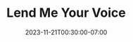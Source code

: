 ---
date: 2023-11-21T00:30:00-07:00
title: "Lend Me Your Voice"
ogtitle: "Lend Me Your Voice"
description: |
    Big tech’s power over language, means power over people. Bridget Todd talks to language community leaders paving the way for voice AI in their own languages and dialects.
ogdescription: "Big tech’s power over language, means power over people. Bridget Todd talks to language community leaders paving the way for voice AI in their own languages and dialects."
number: 48
season: 7
seasonepisode: 4
url: /season7/episode4/
embed: "6126ad98-525e-4f0c-a498-bfeb47a556e6"
mp3: "https://cdn.simplecast.com/audio/9b52b824-909f-4be5-aaf0-10f9e93c7818/episodes/6126ad98-525e-4f0c-a498-bfeb47a556e6/audio/0389023a-0392-4a2d-9918-61230a2218fb/default_tc.mp3?nocache"
categories: "episodes"
host: "Bridget Todd"
shownotes: |

    Big tech’s power over language, means power over people. Bridget Todd talks to AI community leaders paving the way for open voice tech in their own languages and dialects.

    In this episode: AI builders and researchers in the US, Kenya and New Zealand who say the languages computers learn to recognize today will be the ones that survive tomorrow — as long as communities and local startups can defend their data rights from big AI companies..

    [Halcyon Lawrence](https://www.towson.edu/cla/departments/english/facultystaff/hlawrence.html) was a researcher of information design at Towson University in Maryland (via Trinidad and Tobago) who did everything Alexa told her to for a year.*

    [Keoni Mahelona](https://www.linkedin.com/in/kmahelona/?originalSubdomain=nz) is a leader of Indigenous data rights and chief technology officer of Te Hiku Media, a Māori community media network with 21 local radio stations in New Zealand.

    [Kathleen Siminyu](https://www.linkedin.com/in/kathleen-siminyu-7356b810/?originalSubdomain=ke) is an AI grassroots community leader in Kenya and a machine learning fellow with Mozilla’s Common Voice working on Kiswahili voice projects.

    IRL: Online Life is Real Life is an original podcast from Mozilla, the non-profit behind Firefox. In Season 7, host Bridget Todd talks to AI builders that put people ahead of profit.

    *Sadly, following the recording of this episode, Dr. Halcyon Lawrence passed away. We are glad to have met her and pay tribute to her legacy as a researcher and educator. Thank you, Halcyon.

transcript: |
    **Bridget Todd:**  Hey Siri, play IRL Podcast.

    **Siri:**  Here’s the podcast, IRL: Online Life is Real Life.

    **Bridget Todd:**  Lots of us use virtual assistants. They're part of our everyday lives. We use them to check the weather or the time. Or if you're me, you might be like, “Hey, Siri, play Beyoncé.” But speech recognition systems don't work equally well for everyone. They don’t even exist for many languages. Big Tech has stepped up to offer more diversity in their language models for speech and more, but it comes with a new set of problems.

    **Keoni Mahelona:**  How do I feel about Big Tech sort of paying attention to our marginalized or Indigenous languages? I guess the first thing I wonder is, why. Why do they care now? Do they genuinely care to ensure inclusivity online or did they finally realize that being more inclusive is better for them, and their bottom lines?

    **Bridget Todd:**  That’s Keoni Mahelona in New Zealand. We’ll hear more from him in a bit. In this episode, we meet technology builders who are reclaiming speech recognition with and for their own language communities.

    This is IRL, an original podcast from Mozilla, the non-profit behind Firefox. I’m Bridget Todd. This season we meet people who are building artificial intelligence that puts people over profit. First, let’s make a stop in the US. We’re in Maryland, not far from where I live.

    **Halcyon Lawrence:**  I spent a year with Alexa and I allowed the device to do whatever the device heard me say.

    **Bridget Todd:**  This is Halcyon Lawrence. She’s an associate professor of technical communication and information design at Towson University. Three years ago, she conducted an experiment with Amazon’s home assistant, Alexa, which is pretty popular in the US.

    **Halcyon Lawrence:**  So for example, I would ask, can you set a 5:30 alarm and the device would hear 5:50. And so I would just wake up at 5:50. I wanted to push and see, what is the level of inconvenience, right, that this device would allow me to do.

    **Bridget Todd:**  Halcyon grew up in Trinidad and Tobago. While Caribbean accents can still throw off voice tech by US companies, the tech has improved so much that it altered the focus of Halcyon’s research.

    **Bridget Todd:**  So why is it important for technology to be able to understand us?

    **Halcyon Lawrence:**  Well, I think, this is where it sort of speaks to the convenience and the question that arises is, convenient for whom? You know, the kinds of interactions that I have with most speech devices, like personal assistants, if they don't understand me, it's often very comical and maybe a minor inconvenience. And so that’s sort of part of the thesis. But let's scale up, because these speech recognition devices are being deployed in a number of other spaces. So in the US, for example, they’re increasingly being used to automatically transcribe court recordings. They're being used as aggression detectors in prisons, as well as schools. And so, you can well imagine these are spaces where being misheard or misunderstood can have deadly consequences.

    **Bridget Todd:**  Language, and how people speak, can be a really important marker of power and class. Halcyon says forcing people to speak a certain language, or a standardized version of a language, is one way colonial powers dominated people in her region and worldwide. She sees parallels in how digital technology pushes people to speak in certain ways just to be understood.

    **Halcyon Lawrence:**  One of the things that concerns me is the expectation that you speak with a standard accent, whether it be standard English or standard French, or any sort of standard language, suggests that anybody who does not speak with that standard accent, is misheard or misunderstood. And these are our vulnerable populations who turn up in spaces like prisons and courts of law where they need to be heard and understood accurately. So you know, it’s as important as asking the question why we need to be heard or understood in person, is no less important in the digital space.

    **Bridget Todd:**  So Halcyon, are there ways that you think that technology can be designed differently so that folks who maybe don’t speak North American or British English can be understood?

    **Halcyon Lawrence:**  So your question hits upon past me and current me. Past me when I started doing this research, the easy answer would've been yes, we need more representation in these devices. Right? If I can hear and be heard with a Trinidadian accent, surely that would solve the problem.

    **Bridget Todd:**  But recently, on a trip home, she was reminded how language is also used as resistance. For instance, by speaking in ways that cannot be understood by oppressors.

    **Halcyon Lawrence:**  I started visiting with friends, and I had forgotten how we have also used language to subvert colonial authority, that other kinds of dialects have emerged, that Patois has emerged as a way of subverting. And so the question then arises, what does it mean to give organizations access to that kind of voice data? What kind of power are we handing over if I am advocating for greater representation of languages and dialects and accents? And so I am in a bit of a conundrum right now thinking about the kind of research that I do, but more importantly, thinking about what I advocate for.

    **Bridget Todd:**  Let’s head to New Zealand. That’s the sound of the local radio station for the Indigenous Māori community in Kaitaia.

    **Keoni Mahelona:**  Te Hiku Radio is the community voice. Every day we speak to people within the community to tell us about everything, whether it's to talk to us about the climate, the weather, or to talk to us about what sorts of foods are in season, in terms of hunting and gathering, or fishing, and what's going on in politics or our health system, or you know, data sovereignty and artificial intelligence.

    **Bridget Todd:**  That’s Keoni Mahelona. He’s the chief technology officer of Te Hiku Media. That’s a Māori community media network with 21 local radio stations. It’s been around since the 1990s. Since 2014, Keoni, who is Hawaiian, and his partner Peter-Lucas Jones, who is Māori, have used the internet – and more recently AI – in their efforts to reverse the decline of the Māori Language, te reo Māori. Under colonial rule, speaking the language was forbidden. Now, it’s an official language of New Zealand.

    **Keoni Mahelona:**  Speech recognition is just a tool. These AI models are just a tool that enable us to do what we need to do. You know, the mission of our organization is about language revitalization and language promotion and cultural restoration, and promoting te reo Māori and the culture of Māori. So how we do that at our organization is we, we tell stories. We tell stories on the radio, we tell stories through video. We tell stories through live broadcasting. [Sound of broadcast] But we've been telling stories for more than 35 years. And a lot of those stories are captured on cassette tapes or VHS tapes. So we're in this process of digitizing those tapes and now we want to make the content within them available.

    **Bridget Todd:**  A few years ago, Te Hiku Media was working on a project to transcribe historic broadcasts with elders who could explain the nuances in language and context. Keoni realized automatic speech recognition — or ASR for short — could help.

    **Keoni Mahelona:**  So as we were working on this project, we were like, ‘Wow, this is really hard. If an interview is an hour, it takes at least three hours to transcribe it’, right? So we thought, ‘Oh, why don't we just train a machine to automatically transcribe this for us’ because, ‘Hey, you know, Siri existed at the time. ASR was a thing.’ So surely we could do it in te reo Māori. From a developer perspective, like we knew the technology existed, we knew there were open source projects out there we could use. But what we also knew is that this was actually a data problem, and that that would be the most important part of this project – was not just sort of getting the data, but we knew we had to gather this data in a way in which we could safeguard it and protect it, and ensure that it would only be used for the betterment of Māori and Māori things.

    **Bridget Todd:**  The data is actually voice recordings of short sentences paired with text. This is what a speech recognition engine — in this case, Mozilla’s Deep Speech — uses to decode what sounds go with which letters. For its dataset, Te Hiku Media reached out to community groups, like traditional dance troupes and canoe-racing teams, and soon gathered over 300 hours of speech.

    **Keoni Mahelona:**  We mobilized the community to read thousands of utterances to help us collect a corpus that would enable us to train an ASR. In doing that, we learned a lot. And one of the things we learned about the community who were pretty much giving their time to support this project, was that they wanted real-time feedback on their readings.

    **Bridget Todd:**  Keoni says they realized they could support language learning by giving people immediate feedback on how they pronounce words at the same time that they’re donating voice data.

    **Keoni Mahelona:**  We pretty much hacked Deep Speech and built a real-time pronunciation engine. It's an app that we have called Rongo. It's in the Apple and Google stores. Anyone can download it anywhere in the world.

    [Rongo sounds]

    **Bridget Todd:**  Keoni says their speech project will make decades of audio recordings more accessible online.

    **Keoni Mahelona:**  One of the things we're looking at is whether there's any climate data embedded in our archives and how that can help us to better mitigate some of the effects of climate change. And you need ASR to actually do that, right? To go through all these archives and then transcribe it, and then find the data embedded in that. And unless we can document our knowledge, it won't be available for our people in the future. I think that's really the value in what we do with our community, right? We don't do it for our community. We do this with our community.

    **Bridget Todd:**  Many Big Tech companies have been including Indigenous languages in their online services. And on the surface this seems like a good thing. But Keoni’s not so sure.

    **Keoni Mahelona:**  These companies don't really know much about our languages or our cultures, and by simply trying to include us, they could actually do more harm than good to our communities, to our languages, especially languages that are in a state of revitalization. What we've seen in the past with tools like Translate from companies like Google and Microsoft, is the translation doesn't really work very well. But people use the tool, and they treat the tool as sort of a hundred percent accurate. But the truth is, the algorithms they use, or the models they've trained, aren't a hundred percent correct.

    **Bridget Todd:**  About five years ago, Indigenous language speakers started getting offers from a language tech company for 45-90 dollars an hour for their voice recordings. It was for an unspecified corporate purpose, but said the goal was to keep languages alive. Keoni says this approach is extractive and undermines the work of communities. Then, in 2022, OpenAI dropped a new multilingual speech recognition model called Whisper. It was trained on over six hundred thousand hours of audio from the Web — including over 1,300 hours of te reo Māori. How they sourced this data is secret.

    **Keoni Mahelona:**  We were very, very concerned when we heard about Whisper, because we thought, ‘Oh, well there we go. You know, no point doing this anymore, right?’ Because, ‘Hey, look, Big Tech has solved it for us. They've, they've saved our language, thank you.’ But we knew that the model was crap. Like, we knew it wasn't gonna be good. Even though some of our, like, data scientists kind of had a quick play with it, they're like, ‘Oh my god, it's scarily good,’ the ones who had a play with it actually aren't speakers or fluent speakers of te reo Māori. So when one of our language experts had a quick look, it was obvious it was absolute trash. And then we quantified, like, we quantified that trash.

    **Bridget Todd:**  Whisper is open source, but that doesn’t make it feel any less like unfair competition to Te Hiku Media.

    **Keoni Mahelona:**  We are absolutely now in competition with these tech companies. When we fine tuned Whisper with our data, our highly curated data of quality te reo Māori, we were able to create a model that was pretty good at recognizing te reo Māori. And it did perform better than our previous model, but our previous model was built on very old technology. So I think where we're at now is that we know we can do better than them, despite only having like, you know, a handful of people in our team, not much money, and not much compute. Like we've proven we can do better than them for te reo Māori. But there's still that existential risk of when will they be as good as us or better than us? And understanding that when you also understand how will they achieve that? And the only way they can achieve that is with more language data, more Māori language data. So then we need to ask ourselves, how will they get more language data, or from where will they get that data? And that's the concern.

    **Bridget Todd:**  Te Hiku Media says it's the guardian, not the owner, of the data it collects and the software it creates for the community. The organization developed a special license called Kaitiakitanga that requires permission for reuse. This way the community has control over how they get benefits back. Keoni says this approach to data sovereignty is modeled after how Indigenous communities traditionally act as guardians of their land — to protect them from colonization for future generations.

    **Keoni Mahelona:**  And they've taken all our land, right? So what, what left do we have for them to take? Well, it's our data. I mean, that's, that's pretty much it. You know, they've taken everything else.

    **Bridget Todd:**  Let’s meet someone now who cares deeply about speech recognition in African languages.

    **Kathleen Siminyu:**  My name is Kathleen Siminyu and I'm a machine learning fellow at Mozilla Foundation. In my career I've worked to build grassroots AI communities.

    **Bridget Todd:**  Kathleen lives in Kilifi, Kenya and works with Mozilla on Common Voice. It’s a platform for crowdsourcing open voice data in over a hundred languages. Its mission is to make voice technology more inclusive. Kathleen helps lead efforts to gather data for Kiswahili on Common Voice. This is a language spoken in several East African countries by as many as 200 million people. Until recently, it wasn’t a language open source developers could build speech applications for.

    **Kathleen Siminyu:**  So Common Voice is important because it's an open dataset. Anybody can build on it, everyone can access the data and therefore the communities can start to build for the languages that they care about or they speak, or that those around them speak. My hope is that we open up the path for more voice technology. And by this, I mean, I can tell you a little story. At my first job, I worked at a company in the telco space, and we basically had products like voice and SMS. And I remember in an election year, we needed to be screening messages to make sure incitetful content is not being sent on our platform.

    **Bridget Todd:**  In a heated political moment in Kenya, Kathleen wanted to build a tool that would automatically search for messages inciting violence.

    **Kathleen Siminyu:**  And in my head, I thought, this is going to be super easy. But then I realized that none of the tools that existed were going to be of use because I needed tools for Kiswahili or other local languages spoken in the country.

    **Bridget Todd:**  Kathleen’s experience of not being able to build a tool in her own language, inspired her to do more research on her own. She soon discovered Masakhane, a network of researchers working on computer science and linguistics in African languages since 2019.

    **Kathleen Siminyu:**  I realized that okay, there's other people who are interested in these problems, and one of the biggest projects, our first project was a machine translation project. Since then we've grown to other tasks. There is a lot of work coming out of this community.

    **Bridget Todd:**  Many global companies are gaining a foothold on AI across Africa. Networks like Masakhane and Deep Learning Indaba want to see AI shaped and owned by Africans. For Kathleen, working within communities is an opportunity to create voice technologies that respect language diversity.

    **Kathleen Siminyu:**  I think the benefit is the fact that the communities are aware of the nuances of the language. So, taking the context of speech recognition, I'll give the example that we learn from the West that gender bias is likely, that accent bias is likely, but then we then have to look at an East African context and ask ourselves, “Okay, what bias is likely here?”

    **Bridget Todd:**  Working with linguists with local knowledge helped Kathleen understand how Kiswahili was standardized by Christian missionaries during colonization.

    **Kathleen Siminyu:**  This knowledge, for me, made me realize that we should not make the mistake of only building for standardized Kiswahili. There's already this growing gap between the standardized version and the other dialects. And if we're not careful, we're continuing to push these other dialects to extinction.

    **Bridget Todd:**  Extinction. It’s like AI takes on the role of the colonizer, when certain dialects are favored over others. But convincing people to donate their voices isn’t easy.

    **Kathleen Siminyu:**  So incentivizing participation has been quite difficult. I think one reason is because AI is very much in the media right now, right? And everybody has this perception that people who are working in AI are making loads of money. So whenever we go into spaces and start talking about the work that we're doing and why we want people to contribute to the data and tie it to the fact that AI tools can be built, they then want to know, okay, am I going to get paid? But in our program we are not paying people to contribute. So we have to be very creative about how we think about incentives.

    **Bridget Todd:**  Like many advocates for open tech in Africa, Kathleen is wrestling with how to build sustainable projects and businesses when the datasets are open. Because Big Tech uses these resources too. So more projects are considering alternatives to completely open licensing. There’s also been talk of creating something like a federation.

    **Kathleen Siminyu:**  From the startups, we're learning that, you know, Big Tech coming into the scene and seeing our tools or our resources are multilingual and they cover, you know, this number of African languages, has meant that for startups it's harder to get, say, VC funding, right? If you pitch to a VC, and they say, ‘Kiswahili is on Open AI's Whisper already, why should we give you money? It's a problem that's already solved.’ So these questions are coming up often. How, how can we give startups within our network the advantage? These startups are building with the communities. Can we license the datasets such that the startups get access to them, or maybe not make the datasets open — have them only open within the network, such that these startups can have access to them, but not Big Tech.

    **Bridget Todd:**  With more than 7,000 languages worldwide, decisions about voice data today will influence how people communicate tomorrow. A lot more can be done. This goes for Big Tech, and for the open source communities getting squeezed by their dominance. Speech recognition is about more than just convenience. For people who depend on AI to recognize their voices at home on the phone, or even in court, these systems and the data they are built with, reinforce inequality. This is what can be challenged when communities reclaim a voice in AI to build for themselves.

    Before this episode ends — I’ve got some sad news to share. Halcyon Lawrence — the first guest in this episode — passed away a few weeks after we spoke. In honor of her legacy, we’re glad we could still include her voice in this show. We hear you, Halcyon. Thank you for everything. To learn more about Halcyon, and our other guests, please visit our show notes. I’m Bridget Todd. You’ve been listening to  IRL: Online Life is Real Life, an original podcast from Mozilla, the non-profit behind Firefox. Mozilla. Reclaim the internet.
---